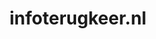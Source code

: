 ---
layout: post
title: "infoterugkeer.nl"
internal_url: "/dutchgov/infoterugkeer.nl.html"
subdomains_count: 2
all_subdomains_count: 3
urls_count: 2
ssl_rank: 0
http_rank: 80
url_link: /data/infoterugkeer.nl/urls.txt
all_subdomains_link: /data/infoterugkeer.nl/all_subdomains.txt
subdomains_link: /data/infoterugkeer.nl/subdomains.txt
categories: dutchgov
---